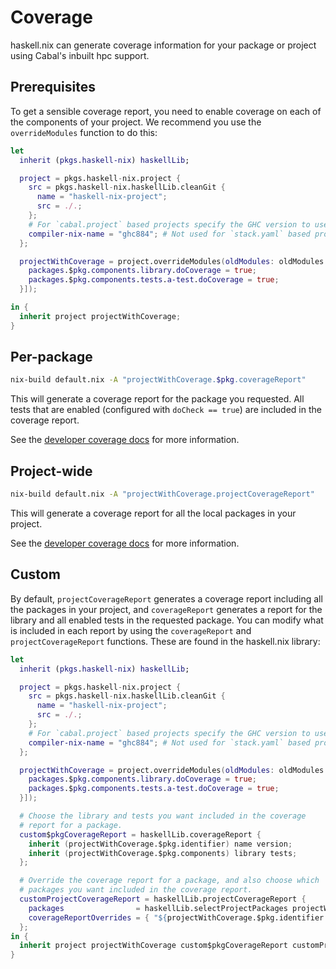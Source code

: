 # Coverage

haskell.nix can generate coverage information for your package or
project using Cabal's inbuilt hpc support.

## Prerequisites

To get a sensible coverage report, you need to enable coverage on each
of the components of your project. We recommend you use the
`overrideModules` function to do this:

```nix
let
  inherit (pkgs.haskell-nix) haskellLib;

  project = pkgs.haskell-nix.project {
    src = pkgs.haskell-nix.haskellLib.cleanGit {
      name = "haskell-nix-project";
      src = ./.;
    };
    # For `cabal.project` based projects specify the GHC version to use.
    compiler-nix-name = "ghc884"; # Not used for `stack.yaml` based projects.
  };

  projectWithCoverage = project.overrideModules(oldModules: oldModules ++ [{
    packages.$pkg.components.library.doCoverage = true;
    packages.$pkg.components.tests.a-test.doCoverage = true;
  }]);

in {
  inherit project projectWithCoverage;
}

```

## Per-package

```bash
nix-build default.nix -A "projectWithCoverage.$pkg.coverageReport"
```

This will generate a coverage report for the package you requested.
All tests that are enabled (configured with `doCheck == true`) are
included in the coverage report.

See the [developer coverage docs](../dev/coverage.md#package-reports) for more information.

## Project-wide

```bash
nix-build default.nix -A "projectWithCoverage.projectCoverageReport"
```

This will generate a coverage report for all the local packages in
your project.

See the [developer coverage docs](../dev/coverage.md#project-wide-reports) for more information.

## Custom

By default, `projectCoverageReport` generates a coverage report
including all the packages in your project, and `coverageReport`
generates a report for the library and all enabled tests in the
requested package. You can modify what is included in each report by
using the `coverageReport` and `projectCoverageReport` functions.
These are found in the haskell.nix library:

```nix
let
  inherit (pkgs.haskell-nix) haskellLib;

  project = pkgs.haskell-nix.project {
    src = pkgs.haskell-nix.haskellLib.cleanGit {
      name = "haskell-nix-project";
      src = ./.;
    };
    # For `cabal.project` based projects specify the GHC version to use.
    compiler-nix-name = "ghc884"; # Not used for `stack.yaml` based projects.
  };

  projectWithCoverage = project.overrideModules(oldModules: oldModules ++ [{
    packages.$pkg.components.library.doCoverage = true;
    packages.$pkg.components.tests.a-test.doCoverage = true;
  }]);

  # Choose the library and tests you want included in the coverage
  # report for a package.
  custom$pkgCoverageReport = haskellLib.coverageReport {
    inherit (projectWithCoverage.$pkg.identifier) name version;
    inherit (projectWithCoverage.$pkg.components) library tests;
  };

  # Override the coverage report for a package, and also choose which
  # packages you want included in the coverage report.
  customProjectCoverageReport = haskellLib.projectCoverageReport {
    packages                = haskellLib.selectProjectPackages projectWithCoverage;
    coverageReportOverrides = { "${projectWithCoverage.$pkg.identifier.name}" = custom$pkgCoverageReport; };
  };
in {
  inherit project projectWithCoverage custom$pkgCoverageReport customProjectCoverageReport;
}

```
